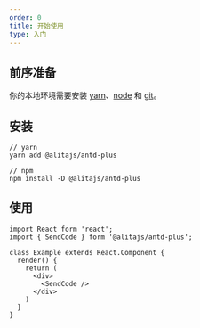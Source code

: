 ```yaml
---
order: 0
title: 开始使用
type: 入门
---
```


## 前序准备

你的本地环境需要安装 [yarn](https://yarnpkg.com)、[node](http://nodejs.org/) 和 [git](https://git-scm.com/)。

## 安装

```
// yarn
yarn add @alitajs/antd-plus

// npm
npm install -D @alitajs/antd-plus
```

## 使用

```
import React form 'react';
import { SendCode } form '@alitajs/antd-plus';

class Example extends React.Component {
  render() {
    return (
      <div>
        <SendCode />
      </div>
    )
  }
}

```
